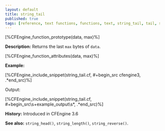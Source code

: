 ```yaml
---
layout: default
title: string_tail
published: true
tags: [reference, text functions, functions, text, string_tail, tail, substring]
---
```


[%CFEngine_function_prototype(data, max)%]

**Description:** Returns the last `max` bytes of `data`.

[%CFEngine_function_attributes(data, max)%]

**Example:**

[%CFEngine_include_snippet(string_tail.cf, #\+begin_src cfengine3, .*end_src)%]

Output:

[%CFEngine_include_snippet(string_tail.cf, #\+begin_src\s+example_output\s*, .*end_src)%]

**History:** Introduced in CFEngine 3.6

**See also:** `string_head()`, `string_length()`, `string_reverse()`.
